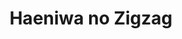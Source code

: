 --- 
title: "Haeniwa no Zigzag"
publishdate: "2019-9-28T16:48:46+02:00"
src: "https://365manga.net/manga/haeniwa-no-zigzag"
image: "https://data.365manga.net/images/thumbnails/1673-haeniwa-no-zigzag.jpg"
description: ""
---